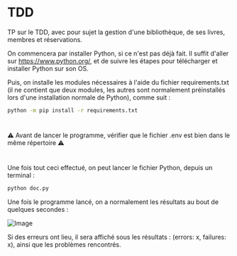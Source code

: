 # TDD

TP sur le TDD, avec pour sujet la gestion d'une bibliothèque, de ses livres, membres et réservations.

On commencera par installer Python, si ce n'est pas déjà fait. Il suffit d'aller sur https://www.python.org/, et de suivre les étapes pour télécharger et installer Python sur son OS.

Puis, on installe les modules nécessaires à l'aide du fichier requirements.txt (il ne contient que deux modules, les autres sont normalement préinstallés lors d'une installation normale de Python), comme suit : 

```bash
python -m pip install -r requirements.txt
```

#

⚠️ Avant de lancer le programme, vérifier que le fichier .env est bien dans le même répertoire ⚠️

#

Une fois tout ceci effectué, on peut lancer le fichier Python, depuis un terminal : 
```bash
python doc.py
```

Une fois le programme lancé, on a normalement les résultats au bout de quelques secondes : 

![Image](https://i.goopics.net/6xnzbs.png)

Si des erreurs ont lieu, il sera affiché sous les résultats : (errors: x, failures: x), ainsi que les problèmes rencontrés.

